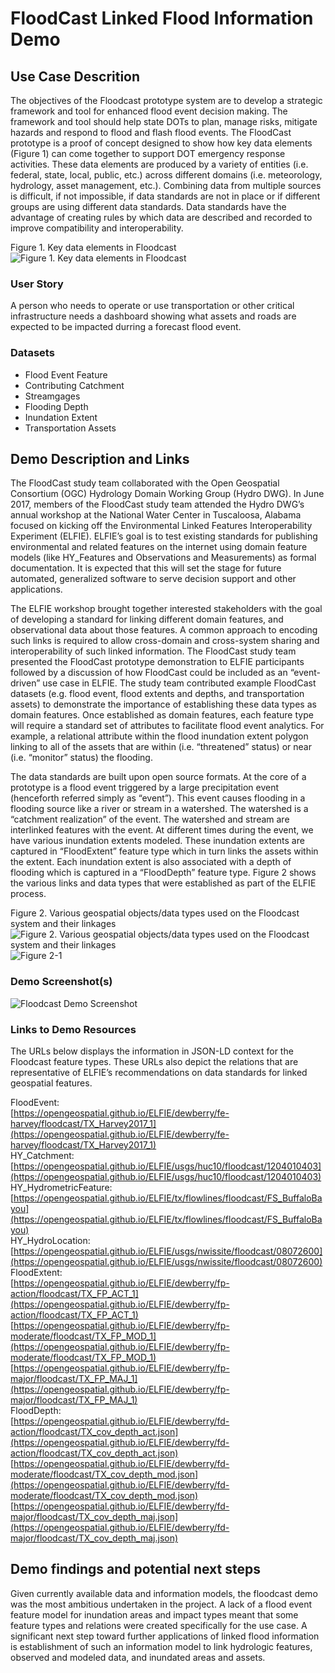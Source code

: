 # FloodCast Linked Flood Information Demo

## Use Case Descrition

The objectives of the Floodcast prototype system are to develop a strategic framework and tool for enhanced flood event decision making.  The framework and tool should help state DOTs to plan, manage risks, mitigate hazards and respond to flood and flash flood events. The FloodCast prototype is a proof of concept designed to show how key data elements (Figure 1) can come together to support DOT emergency response activities. These data elements are produced by a variety of entities (i.e. federal, state, local, public, etc.) across different domains (i.e. meteorology, hydrology, asset management, etc.). Combining data from multiple sources is difficult, if not impossible, if data standards are not in place or if different groups are using different data standards. Data standards have the advantage of creating rules by which data are described and recorded to improve compatibility and interoperability.

Figure 1. Key data elements in Floodcast
![Figure 1. Key data elements in Floodcast](https://opengeospatial.github.io/ELFIE/images/floodcast_fig1.png)

### User Story

A person who needs to operate or use transportation or other critical infrastructure needs a dashboard showing what assets and roads are expected to be impacted durring a forecast flood event.

### Datasets

- Flood Event Feature
- Contributing Catchment
- Streamgages
- Flooding Depth
- Inundation Extent
- Transportation Assets

## Demo Description and Links

The FloodCast study team collaborated with the Open Geospatial Consortium (OGC) Hydrology Domain Working Group (Hydro DWG). In June 2017, members of the FloodCast study team attended the Hydro DWG’s annual workshop at the National Water Center in Tuscaloosa, Alabama focused on kicking off the Environmental Linked Features Interoperability Experiment (ELFIE).  ELFIE’s goal is to test existing standards for publishing environmental and related features on the internet using domain feature models (like HY_Features and Observations and Measurements) as formal documentation.  It is expected that this will set the stage for future automated, generalized software to serve decision support and other applications.  

The ELFIE workshop brought together interested stakeholders with the goal of developing a standard for linking different domain features, and observational data about those features. A common approach to encoding such links is required to allow cross-domain and cross-system sharing and interoperability of such linked information. The FloodCast study team presented the FloodCast prototype demonstration to ELFIE participants followed by a discussion of how FloodCast could be included as an “event-driven” use case in ELFIE. The study team contributed example FloodCast datasets (e.g. flood event, flood extents and depths, and transportation assets) to demonstrate the importance of establishing these data types as domain features. Once established as domain features, each feature type will require a standard set of attributes to facilitate flood event analytics. For example, a relational attribute within the flood inundation extent polygon linking to all of the assets that are within (i.e. “threatened” status) or near (i.e. “monitor” status) the flooding.  

The data standards are built upon open source formats.  At the core of a prototype is a flood event triggered by a large precipitation event (henceforth referred simply as “event”).  This event causes flooding in a flooding source like a river or stream in a watershed.  The watershed is a “catchment realization” of the event.  The watershed and stream are interlinked features with the event. At different times during the event, we have various inundation extents modeled.  These inundation extents are captured in “FloodExtent” feature type which in turn links the assets within the extent.   Each inundation extent is also associated with a depth of flooding which is captured in a “FloodDepth” feature type. Figure 2 shows the various links and data types that were established as part of the ELFIE process.  

Figure 2. Various geospatial objects/data types used on the Floodcast system and their linkages  
![Figure 2. Various geospatial objects/data types used on the Floodcast system and their linkages](https://opengeospatial.github.io/ELFIE/images/floodcast_fig2.png)  
![Figure 2-1](https://opengeospatial.github.io/ELFIE/images/floodcast_fig2-1.png)  

### Demo Screenshot(s)

![Floodcast Demo Screenshot](https://opengeospatial.github.io/ELFIE/images/floodcast_screenshot.png)

### Links to Demo Resources

The URLs below displays the information in JSON-LD context for the Floodcast feature types. These URLs also depict the relations that are representative of ELFIE’s recommendations on data standards for linked geospatial features.

FloodEvent:  
[https://opengeospatial.github.io/ELFIE/dewberry/fe-harvey/floodcast/TX_Harvey2017_1](https://opengeospatial.github.io/ELFIE/dewberry/fe-harvey/floodcast/TX_Harvey2017_1)  
HY_Catchment:  
[https://opengeospatial.github.io/ELFIE/usgs/huc10/floodcast/1204010403](https://opengeospatial.github.io/ELFIE/usgs/huc10/floodcast/1204010403)  
HY_HydrometricFeature:  
[https://opengeospatial.github.io/ELFIE/tx/flowlines/floodcast/FS_BuffaloBayou](https://opengeospatial.github.io/ELFIE/tx/flowlines/floodcast/FS_BuffaloBayou)  
HY_HydroLocation:  
[https://opengeospatial.github.io/ELFIE/usgs/nwissite/floodcast/08072600](https://opengeospatial.github.io/ELFIE/usgs/nwissite/floodcast/08072600)  
FloodExtent:  
[https://opengeospatial.github.io/ELFIE/dewberry/fp-action/floodcast/TX_FP_ACT_1](https://opengeospatial.github.io/ELFIE/dewberry/fp-action/floodcast/TX_FP_ACT_1)  
[https://opengeospatial.github.io/ELFIE/dewberry/fp-moderate/floodcast/TX_FP_MOD_1](https://opengeospatial.github.io/ELFIE/dewberry/fp-moderate/floodcast/TX_FP_MOD_1)  
[https://opengeospatial.github.io/ELFIE/dewberry/fp-major/floodcast/TX_FP_MAJ_1](https://opengeospatial.github.io/ELFIE/dewberry/fp-major/floodcast/TX_FP_MAJ_1)  
FloodDepth:  
[https://opengeospatial.github.io/ELFIE/dewberry/fd-action/floodcast/TX_cov_depth_act.json](https://opengeospatial.github.io/ELFIE/dewberry/fd-action/floodcast/TX_cov_depth_act.json)  
[https://opengeospatial.github.io/ELFIE/dewberry/fd-moderate/floodcast/TX_cov_depth_mod.json](https://opengeospatial.github.io/ELFIE/dewberry/fd-moderate/floodcast/TX_cov_depth_mod.json)  
[https://opengeospatial.github.io/ELFIE/dewberry/fd-major/floodcast/TX_cov_depth_maj.json](https://opengeospatial.github.io/ELFIE/dewberry/fd-major/floodcast/TX_cov_depth_maj.json)  

## Demo findings and potential next steps

Given currently available data and information models, the floodcast demo was the most ambitious undertaken in the project. A lack of a flood event feature model for inundation areas and impact types meant that some feature types and relations were created specifically for the use case. A significant next step toward further applications of linked flood information is establishment of such an information model to link hydrologic features, observed and modeled data, and inundated areas and assets.

